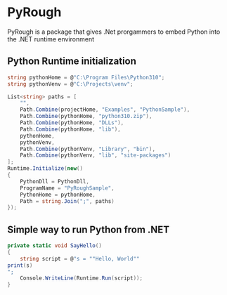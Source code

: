 # PyRough

PyRough is a package that gives .Net prorgammers to embed Python into the .NET runtime environment


## Python Runtime initialization

``` csharp
string pythonHome = @"C:\Program Files\Python310";
string pythonVenv = @"C:\Projects\venv";

List<string> paths = [
    "",
    Path.Combine(projectHome, "Examples", "PythonSample"),
    Path.Combine(pythonHome, "python310.zip"),
    Path.Combine(pythonHome, "DLLs"),
    Path.Combine(pythonHome, "lib"),
    pythonHome,
    pythonVenv,
    Path.Combine(pythonVenv, "Library", "bin"),
    Path.Combine(pythonVenv, "lib", "site-packages")
];
Runtime.Initialize(new()
{
    PythonDll = PythonDll,
    ProgramName = "PyRoughSample",
    PythonHome = pythonHome,
    Path = string.Join(";", paths)
});
```

## Simple way to run Python from .NET

``` csharp
private static void SayHello()
{
    string script = @"s = ""Hello, World""
print(s)
";
    Console.WriteLine(Runtime.Run(script));
}
```

